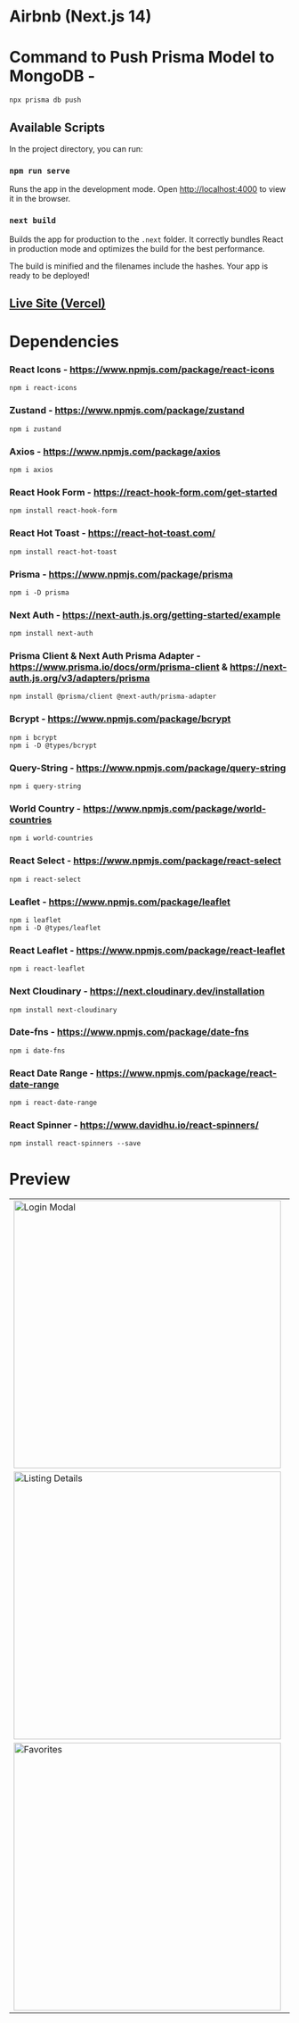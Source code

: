# Airbnb (Next.js 14)

# Command to Push Prisma Model to MongoDB - 
    npx prisma db push

## Available Scripts
In the project directory, you can run:

### `npm run serve`

Runs the app in the development mode.
Open [http://localhost:4000](http://localhost:3000) to view it in the browser.

### `next build`

Builds the app for production to the `.next` folder.
It correctly bundles React in production mode and optimizes the build for the best performance.

The build is minified and the filenames include the hashes.
Your app is ready to be deployed!

## [Live Site (Vercel)](https://airbnb-nextt.vercel.app/)

# Dependencies

### React Icons - https://www.npmjs.com/package/react-icons
    npm i react-icons

### Zustand - https://www.npmjs.com/package/zustand
    npm i zustand

### Axios - https://www.npmjs.com/package/axios
    npm i axios

### React Hook Form - https://react-hook-form.com/get-started
    npm install react-hook-form

### React Hot Toast - https://react-hot-toast.com/
    npm install react-hot-toast

### Prisma - https://www.npmjs.com/package/prisma
    npm i -D prisma

### Next Auth - https://next-auth.js.org/getting-started/example
    npm install next-auth

### Prisma Client & Next Auth Prisma Adapter - https://www.prisma.io/docs/orm/prisma-client & https://next-auth.js.org/v3/adapters/prisma
    npm install @prisma/client @next-auth/prisma-adapter

### Bcrypt - https://www.npmjs.com/package/bcrypt
    npm i bcrypt
    npm i -D @types/bcrypt

### Query-String - https://www.npmjs.com/package/query-string
    npm i query-string

### World Country - https://www.npmjs.com/package/world-countries
    npm i world-countries

### React Select - https://www.npmjs.com/package/react-select
    npm i react-select

### Leaflet - https://www.npmjs.com/package/leaflet
    npm i leaflet
    npm i -D @types/leaflet

### React Leaflet - https://www.npmjs.com/package/react-leaflet
    npm i react-leaflet

### Next Cloudinary - https://next.cloudinary.dev/installation
    npm install next-cloudinary

### Date-fns - https://www.npmjs.com/package/date-fns
    npm i date-fns

### React Date Range - https://www.npmjs.com/package/react-date-range
    npm i react-date-range

### React Spinner - https://www.davidhu.io/react-spinners/

    npm install react-spinners --save


# Preview

<table>
    <tr>
        <td><img src="https://github.com/user-attachments/assets/6f6a7a86-f010-44cf-9cb0-b5cb085135eb" alt="Login Modal" width="480px"/></td>
        <td><img src="https://github.com/user-attachments/assets/4217fb92-48e0-4266-9ff0-de0b6f9dfc0f" alt="Listings" width="480px"/></td>
    </tr>
    <tr>
        <td><img src="https://github.com/user-attachments/assets/48ce99ad-088c-4735-8921-1f2132e211ee" alt="Listing Details" width="480px"/></td>
        <td><img src="https://github.com/user-attachments/assets/975e5c11-053c-4358-aa98-99d76ff1135b" alt="Trips" width="480px"/></td>
    </tr>
    <tr>
        <td><img src="https://github.com/user-attachments/assets/db0a1e60-906f-4d96-9846-72fea8ad916e" alt="Favorites" width="480px"/></td>
        <td><img src="https://github.com/user-attachments/assets/af15051c-1625-433c-8c4c-1c309e7ee848" alt="Airbnb Your Home" width="480px"/></td>
    </tr>
</table>
